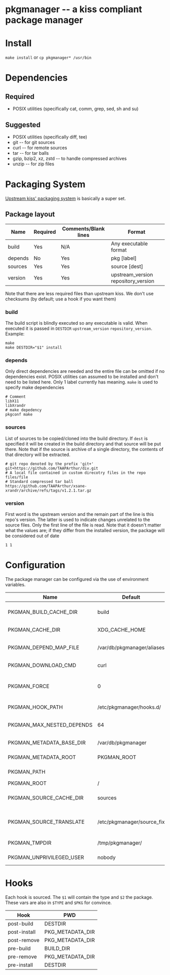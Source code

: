 # pkgmanager -- a kiss compliant package manager

# Install
`make install`
or
`cp pkgmanager* /usr/bin`

# Dependencies
## Required
* POSIX utilities (specifically cat, comm, grep, sed, sh and su)
## Suggested
* POSIX utilities (specifically diff, tee)
* git   -- for git sources
* curl  -- for remote sources
* tar   -- for tar balls
* gzip, bzip2, xz, zstd -- to handle compressed archives
* unzip -- for zip files

# Packaging System
[Upstream kiss' packaging system](https://kisslinux.org/wiki/package-system) is basically a super set.

## Package layout

| Name    | Required | Comments/Blank lines | Format |
| ------- | -------- | -------------------- | ------ |
| build   | Yes      | N/A                  | Any executable format
| depends | No       | Yes                  | pkg [label]
| sources | Yes      | Yes                  | source [dest]
| version | Yes      | Yes                  | upstream_version repository_version

Note that there are less required files than upstream kiss. We don't use checksums (by default; use a hook if you want them)

### build
The build script is blindly executed so any executable is valid. When executed it is passed in `DESTDIR` `upstream_version` `repository_version`.
Example:
```
make
make DESTDIR="$1" install
```

### depends
Only direct dependencies are needed and the entire file can be omitted if no
dependencies exist. POSIX utilities can assumed to be installed and don't need
to be listed here.
Only 1 label currently has meaning. `make` is used to specify make dependencies
```
# Comment
libX11
libXrandr
# make depedency
pkgconf make
```

### sources
List of sources to be copied/cloned into the build directory. If `dest` is
specified it will be created in the build directory and that source will be put
there.
Note that if the source is archive of a single directory, the contents of that directory will be extracted.
```
# git repo denoted by the prefix 'git+'
git+https://github.com/TAAPArthur/div.git
# A local file contained in custom direcotry files in the repo
files/file
# Standard compressed tar ball
https://github.com/TAAPArthur/xsane-xrandr/archive/refs/tags/v1.2.1.tar.gz
```

### version
First word is the upstream version and the remain part of the line is this repo's version. The latter is used to indicate changes unrelated to the source files.  Only the first line of the file is read.
Note that it doesn't matter what the values are; if they differ from the installed version, the package will be considered out of date

```
1 1
```

# Configuration
The package manager can be configured via the use of environment variables.

| Name                      | Default                    | Description |
| ------------------------- | -------------------------- | ----------- |
| PKGMAN_BUILD_CACHE_DIR    | build                      | Where to store build packages relative to PKGMAN_CACHE_DIR|
| PKGMAN_CACHE_DIR          | XDG_CACHE_HOME             | Parent directory for general cache files|
| PKGMAN_DEPEND_MAP_FILE    | /var/db/pkgmanager/aliases | points to a 2-col, \t delimited file mapping dependency A to B|
| PKGMAN_DOWNLOAD_CMD       | curl                       | Used to download remote sources|
| PKGMAN_FORCE              | 0                          | Allows removable of packages even if other packages still depend on them|
| PKGMAN_HOOK_PATH          | /etc/pkgmanager/hooks.d/   | : separated list of hooks to source for key operations|
| PKGMAN_MAX_NESTED_DEPENDS | 64                         | Controls how deep the dependency tree can be for a package|
| PKGMAN_METADATA_BASE_DIR  | /var/db/pkgmanager         | Where to store metadata$PKGMAN_NAME}|
| PKGMAN_METADATA_ROOT      | PKGMAN_ROOT                | Root directory to store/read metadata|
| PKGMAN_PATH               |                            | : separated listed for each repository|
| PKGMAN_ROOT               | /                          | Root directory to install to|
| PKGMAN_SOURCE_CACHE_DIR   | sources                    | Where to store downloaded sources relative to PKGMAN_CACHE_DIR|
| PKGMAN_SOURCE_TRANSLATE   | /etc/pkgmanager/source_fix | Points to a file to convert sources when downloading remote sources; Takes pkg and version as args|
| PKGMAN_TMPDIR             | /tmp/pkgmanager/           | Temporary directory parent for installing and building|
| PKGMAN_UNPRIVILEGED_USER  | nobody                     | User to switch which trying to build when root|

# Hooks
Each hook is sourced. The `$1` will contain the type and `$2` the package. These vars are also in `$TYPE` and `$PKG` for convince.

| Hook          | PWD             |
| ------------- | --------------- |
| post-build    | DESTDIR         |
| post-install  | PKG_METADATA_DIR|
| post-remove   | PKG_METADATA_DIR|
| pre-build     | BUILD_DIR       |
| pre-remove    | PKG_METADATA_DIR|
| pre-install   | DESTDIR         |
